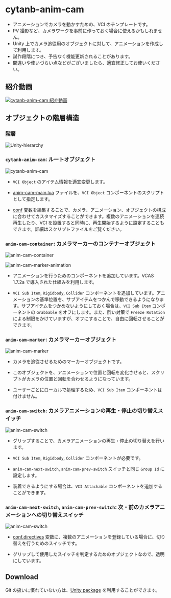 # cytanb-anim-cam

- アニメーションでカメラを動かすための、VCI のテンプレートです。
- PV 撮影など、カメラワークを事前に作っておく場合に使えるかもしれません。
- Unity 上でカメラ追従用のオブジェクトに対して、アニメーションを作成して利用します。
- 試作段階につき、予告なく機能更新されることがあります。
- 間違いや使いづらい点などがございましたら、適宜修正してお使いください。

## 紹介動画
[![cytanb-anim-cam 紹介動画](https://img.youtube.com/vi/PktRFwR1R5Y/0.jpg)](https://www.youtube.com/watch?v=PktRFwR1R5Y)

## オブジェクトの階層構造

### 階層
![Unity-hierarchy](docs/unity-hierarchy.png)

### `cytanb-anim-cam`: ルートオブジェクト
![cytanb-anim-cam](docs/unity-inspector-cytanb-anim-cam.png)

- `VCI Object` のアイテム情報を適宜変更します。

- [anim-cam-main.lua](scripts/anim-cam-main.lua) ファイルを、`VCI Object` コンポーネントのスクリプトとして指定します。

- [conf](scripts/anim-cam-main.lua) 変数を編集することで、カメラ、アニメーション、オブジェクトの構成に合わせてカスタマイズすることができます。複数のアニメーションを連続再生したり、VCI を設置すると同時に、再生開始するように設定することもできます。詳細はスクリプトファイルをご覧ください。

### `anim-cam-container`: カメラマーカーのコンテナーオブジェクト
![anim-cam-container](docs/unity-inspector-anim-cam-container.png)

![anim-cam-marker-animation](docs/unity-anim-cam-marker-animation.png)

- アニメーションを行うためのコンポーネントを追加しています。VCAS 1.7.2a で導入された仕組みを利用します。

- `VCI Sub Item`, `Rigidbody`, `Collider` コンポーネントを追加しています。アニメーションの基準位置を、サブアイテムをつかんで移動できるようになります。サブアイテムをつかめないようにしておく場合は、`VCI Sub Item` コンポーネントの `Grabbable` をオフにします。また、酔い対策で `Freeze Rotation` による制限をかけていますが、オフにすることで、自由に回転させることができます。

### `anim-cam-marker`: カメラマーカーオブジェクト
![anim-cam-marker](docs/unity-inspector-anim-cam-marker.png)

- カメラを追従させるためのマーカーオブジェクトです。

- このオブジェクトを、アニメーションで位置と回転を変化させると、スクリプトがカメラの位置と回転を合わせるようになっています。

- ユーザーごとにローカルで処理するため、`VCI Sub Item` コンポーネントは付けません。

### `anim-cam-switch`: カメラアニメーションの再生・停止の切り替えスイッチ
![anim-cam-switch](docs/unity-inspector-anim-cam-switch.png)

- グリップすることで、カメラアニメーションの再生・停止の切り替えを行います。

- `VCI Sub Item`, `Rigidbody`, `Collider` コンポーネントが必要です。

- `anim-cam-next-switch`, `anim-cam-prev-switch` スイッチと同じ `Group Id` に設定します。

- 装着できるようにする場合は、`VCI Attachable` コンポーネントを追加することができます。

### `anim-cam-next-switch`, `anim-cam-prev-switch`: 次・前のカメラアニメーションへの切り替えスイッチ
![anim-cam-switch](docs/unity-inspector-anim-cam-next-switch.png)

- [conf.directives](scripts/anim-cam-main.lua) 変数に、複数のアニメーションを登録している場合に、切り替えを行うためのスイッチです。

- グリップして使用したスイッチを判定するためのオブジェクトなので、透明にしています。

## Download

Git の扱いに慣れていない方は、[Unity package](https://www.dropbox.com/s/1u2mh7feav0zxl6/cytanb-anim-cam-latest.unitypackage?dl=0) を利用することができます。

